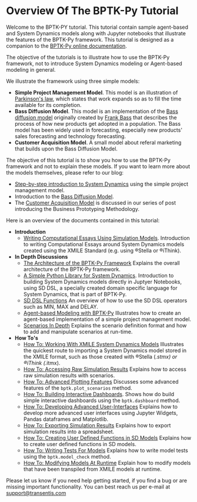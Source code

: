 # Overview Of The BPTK-Py Tutorial

Welcome to the BPTK-PY tutorial. This tutorial contain sample agent-based and System Dynamics models along with Jupyter notebooks that illustrate the features of the BPTK-Py framework. This tutorial is designed as a companion to the [BPTK-Py online documentation](http://bptk.transentis-labs.com).

The objective of the tutorials is to illustrate how to use the BPTK-Py framework, not to introduce System Dynamics modeling or Agent-based modeling in general.

We illustrate the framework using three simple models:

* __Simple Project Management Model__. This model is an illustration of [Parkinson's law](https://en.wikipedia.org/wiki/Parkinson%27s_law), which states that work expands so as to fill the time available for its completion. 
* __Bass Diffusion Model__. This model is an implementation of the [Bass diffusion model](https://en.wikipedia.org/wiki/Bass_diffusion_model) originally created by [Frank Bass](https://en.wikipedia.org/wiki/Frank_Bass) that describes the process of how new products get adopted in a population. The Bass model has been widely used in forecasting, especially new products' sales forecasting and technology forecasting.
* __Customer Acquisition Model__. A small model about referal marketing that builds upon the Bass Diffusion Model.

The objective of this tutorial is to show you how to use the BPTK-Py framework and not to explain these models. If you want to learn more about the models themselves, please refer to our blog:

* [Step-by-step introduction to System Dynamics](https://www.transentis.com/step-by-step-tutorials/introduction-to-system-dynamics/) using the simple project management model.
* Introduction to the [Bass Diffusion Model](https://www.transentis.com/causal-loop-diagramming/).
* The [Customer Acquisition Model](https://www.transentis.com/an-example-to-illustrate-the-business-prototyping-methodology) is discussed in our series of post introducing the Business Prototyping Methodology.

Here is an overview of the documents contained in this tutorial:

* __Introduction__
    * [Writing Computational Essays Using Simulation Models](writing_computational_essays.ipynb). Introduction to writing Computational Essays around System Dynamics models created using the XMILE Standard (e.g. using  ®Stella or ®iThink).
* __In Depth Discussions__
    * [The Architecture of the BPTK-Py Framework](in_depth_bptk_py_architecture.ipynb) Explains the overall architecture of the BPTK-Py framework.
    * [A Simple Python Library for System Dynamics](in_depth_simple_python_library_sd_dsl.ipynb). Introduction to building System Dynamics models directly in Juptyer Notebooks, using SD DSL, a specially created domain specific language for System Dynamics, that is part of BPTK-Py.
    * [SD DSL Functions](in_depth_sd_dsl_functions.ipynb) An overview of how to use the SD DSL operators such as MIN, MAX and DELAY.
    * [Agent-based Modeling with BPTK-Py](in_depth_agent_based_modeling.ipynb) Illustrates how to create an agent-based implementation of a simple project management model.
    * [Scenarios In Depth](in_depth_scenarios.ipynb) Explains the scenario definition format and how to add and manipulate scenarios at run-time.
* __How To's__
    * [How To: Working With XMILE System Dynamics Models](how_to_working_with_XMILE.ipynb) Illustrates the quickest route to importing a System Dynamics model stored in the XMILE format, such as those created with ®Stella (*.stmx) or ®iThink (*.itmx).
    * [How To: Accessing Raw Simulation Results](how_to_accessing_raw_simulation_results.ipynb) Explains how to access raw simulation results with scenarios.
    * [How To: Advanced Plotting Features](how_to_advanced_plotting_features.ipynb) Discusses some advanced features of the `bptk.plot_scenarios` method.
    * [How To: Building Interactive Dashboards](how_to_interactive_dashboards.ipynb). Shows how do build simple interactive dashboards using the `bptk.dashboard` method.
    * [How To: Developing Advanced User-Interfaces](how_to_developing_advanced_user_interfaces.ipynb) Explains how to develop more advanced user interfaces using Jupyter Widgets, Pandas dataframes and Matplotlib.
    * [How To: Exporting Simulation Results](how_to_exporting_simulation_results.ipynb) Explains how to export simulation results into a spreadsheet.
    * [How To: Creating User Defined Functions in SD Models](how_to_sd_user_defined_functions.ipynb) Explains how to create user defined functions in SD models.
    * [How To: Writing Tests For Models](how_to_writing_tests_for_models.ipynb) Explains how to write model tests using the `bptk.model_check` method.
    * [How To: Modifying Models At Runtime](how_to_modifying_models_at_runtime.ipynb) Explain how to modify models that have been transpiled from XMILE models at runtime.
  

Please let us know if you need help getting started, if you find a bug or are missing important functionality. You can best reach us per e-mail at [support@transentis.com](mailto:supprt@transentis.com)

